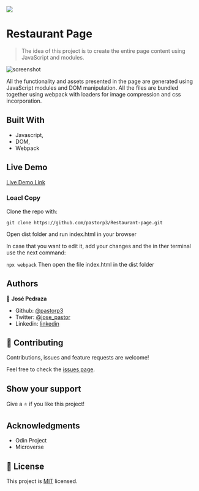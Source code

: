 ![](https://img.shields.io/badge/Microverse-blueviolet)

# Restaurant Page

> The idea of this project is to create the entire page content using JavaScript and modules.

![screenshot](https://www.eluniversal.com.mx/sites/default/files/2019/02/11/tacos.jpg)

All the functionality and assets presented in the page are generated using JavaScript modules and DOM manipulation. All the files are bundled together using webpack with loaders for image compression and css incorporation.

## Built With

- Javascript,
- DOM,
- Webpack

## Live Demo

[Live Demo Link](https://raw.githack.com/pastorp3/Restaurant-page/feature/dist/index.html)


### Loacl Copy

Clone the repo with:

``
git clone https://github.com/pastorp3/Restaurant-page.git
``

Open dist folder and run index.html in your browser

In case that you want to edit it, add your changes and the in ther terminal use the next command:

``
npx webpack
``
Then open the file index.html in the dist folder

## Authors

👤 **José Pedraza**

- Github: [@pastorp3](https://github.com/pastorp3)
- Twitter: [@jose_pastor](https://twitter.com/jose_pastorp3 )
- Linkedin: [linkedin](https://www.linkedin.com/in/jos%C3%A9-pedraza-acevedo-ab700a1a9/)


## 🤝 Contributing

Contributions, issues and feature requests are welcome!

Feel free to check the [issues page](issues/).

## Show your support

Give a ⭐️ if you like this project!

## Acknowledgments

- Odin Project
- Microverse

## 📝 License

This project is [MIT](https://opensource.org/licenses/MIT) licensed.
